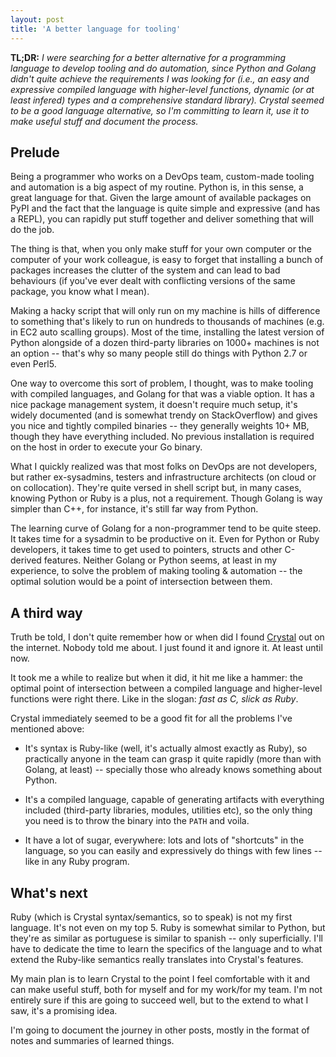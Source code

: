 ```yaml
---
layout: post
title: 'A better language for tooling'
---
```


**TL;DR:** _I were searching for a better alternative for a programming
language to develop tooling and do automation, since Python and Golang didn't
quite achieve the requirements I was looking for (i.e., an easy and expressive
compiled language with higher-level functions, dynamic (or at least infered)
types and a comprehensive standard library). Crystal seemed to be a good
language alternative, so I'm committing to learn it, use it to make useful
stuff and document the process._

## Prelude

Being a programmer who works on a DevOps team, custom-made tooling and
automation is a big aspect of my routine. Python is, in this sense, a great
language for that. Given the large amount of available packages on PyPI and the
fact that the language is quite simple and expressive (and has a REPL), you can
rapidly put stuff together and deliver something that will do the job.

The thing is that, when you only make stuff for your own computer or the
computer of your work colleague, is easy to forget that installing a bunch of
packages increases the clutter of the system and can lead to bad behaviours (if
you've ever dealt with conflicting versions of the same package, you know what
I mean).

Making a hacky script that will only run on my machine is hills of difference
to something that's likely to run on hundreds to thousands of machines (e.g. in
EC2 auto scalling groups). Most of the time, installing the latest version of
Python alongside of a dozen third-party libraries on 1000+ machines is not an
option -- that's why so many people still do things with Python 2.7 or even
Perl5.

One way to overcome this sort of problem, I thought, was to make tooling with
compiled languages, and Golang for that was a viable option. It has a nice
package management system, it doesn't require much setup, it's widely
documented (and is somewhat trendy on StackOverflow) and gives you nice and
tightly compiled binaries -- they generally weights 10+ MB, though they have
everything included. No previous installation is required on the host in order
to execute your Go binary.

What I quickly realized was that most folks on DevOps are not developers, but
rather ex-sysadmins, testers and infrastructure architects (on cloud or on
collocation). They're quite versed in shell script but, in many cases, knowing
Python or Ruby is a plus, not a requirement. Though Golang is way simpler than
C++, for instance, it's still far way from Python.

The learning curve of Golang for a non-programmer tend to be quite steep. It
takes time for a sysadmin to be productive on it. Even for Python or Ruby
developers, it takes time to get used to pointers, structs and other C-derived
features. Neither Golang or Python seems, at least in my experience, to solve
the problem of making tooling & automation -- the optimal solution would be a
point of intersection between them.

## A third way

Truth be told, I don't quite remember how or when did I found
[Crystal][crystal] out on the internet. Nobody told me about. I just found it
and ignore it. At least until now.

It took me a while to realize but when it did, it hit me like a hammer: the
optimal point of intersection between a compiled language and higher-level
functions were right there. Like in the slogan: _fast as C, slick as Ruby_.

Crystal immediately seemed to be a good fit for all the problems I've mentioned
above:

- It's syntax is Ruby-like (well, it's actually almost exactly as Ruby),
  so practically anyone in the team can grasp it quite rapidly (more than with
  Golang, at least) -- specially those who already knows something about
  Python.

- It's a compiled language, capable of generating artifacts with everything
  included (third-party libraries, modules, utilities etc), so the only thing
  you need is to throw the binary into the `PATH` and voila.

- It have a lot of sugar, everywhere: lots and lots of "shortcuts" in the
  language, so you can easily and expressively do things with few lines --
  like in any Ruby program.

## What's next

Ruby (which is Crystal syntax/semantics, so to speak) is not my first language.
It's not even on my top 5. Ruby is somewhat similar to Python, but they're as
similar as portuguese is similar to spanish -- only superficially. I'll have to
dedicate the time to learn the specifics of the language and to what extend the
Ruby-like semantics really translates into Crystal's features.

My main plan is to learn Crystal to the point I feel comfortable with it and
can make useful stuff, both for myself and for my work/for my team. I'm not
entirely sure if this are going to succeed well, but to the extend to what I
saw, it's a promising idea.

I'm going to document the journey in other posts, mostly in the format of notes
and summaries of learned things.

[crystal]: https://crystal-lang.org
